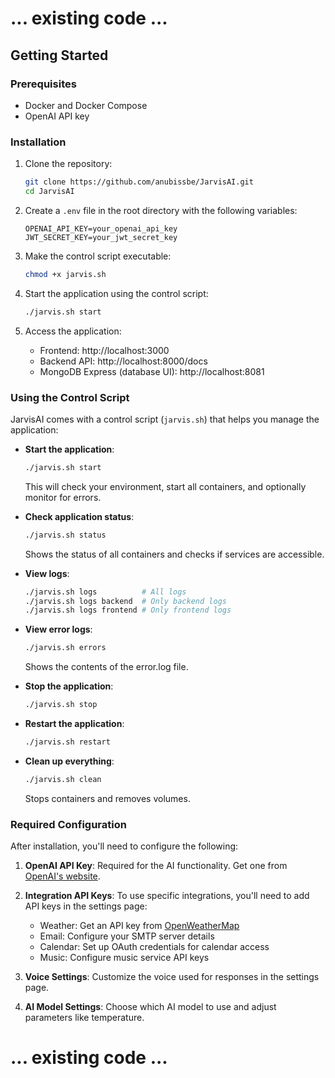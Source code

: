 # ... existing code ...

## Getting Started

### Prerequisites

- Docker and Docker Compose
- OpenAI API key

### Installation

1. Clone the repository:
   ```bash
   git clone https://github.com/anubissbe/JarvisAI.git
   cd JarvisAI
   ```

2. Create a `.env` file in the root directory with the following variables:
   ```
   OPENAI_API_KEY=your_openai_api_key
   JWT_SECRET_KEY=your_jwt_secret_key
   ```

3. Make the control script executable:
   ```bash
   chmod +x jarvis.sh
   ```

4. Start the application using the control script:
   ```bash
   ./jarvis.sh start
   ```

5. Access the application:
   - Frontend: http://localhost:3000
   - Backend API: http://localhost:8000/docs
   - MongoDB Express (database UI): http://localhost:8081

### Using the Control Script

JarvisAI comes with a control script (`jarvis.sh`) that helps you manage the application:

- **Start the application**:
  ```bash
  ./jarvis.sh start
  ```
  This will check your environment, start all containers, and optionally monitor for errors.

- **Check application status**:
  ```bash
  ./jarvis.sh status
  ```
  Shows the status of all containers and checks if services are accessible.

- **View logs**:
  ```bash
  ./jarvis.sh logs          # All logs
  ./jarvis.sh logs backend  # Only backend logs
  ./jarvis.sh logs frontend # Only frontend logs
  ```

- **View error logs**:
  ```bash
  ./jarvis.sh errors
  ```
  Shows the contents of the error.log file.

- **Stop the application**:
  ```bash
  ./jarvis.sh stop
  ```

- **Restart the application**:
  ```bash
  ./jarvis.sh restart
  ```

- **Clean up everything**:
  ```bash
  ./jarvis.sh clean
  ```
  Stops containers and removes volumes.

### Required Configuration

After installation, you'll need to configure the following:

1. **OpenAI API Key**: Required for the AI functionality. Get one from [OpenAI's website](https://platform.openai.com/api-keys).

2. **Integration API Keys**: To use specific integrations, you'll need to add API keys in the settings page:
   - Weather: Get an API key from [OpenWeatherMap](https://openweathermap.org/api)
   - Email: Configure your SMTP server details
   - Calendar: Set up OAuth credentials for calendar access
   - Music: Configure music service API keys

3. **Voice Settings**: Customize the voice used for responses in the settings page.

4. **AI Model Settings**: Choose which AI model to use and adjust parameters like temperature.

# ... existing code ...